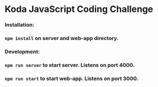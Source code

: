 # Koda JavaScript Coding Challenge

### Installation:

### `npm install` on server and web-app directory.

### Development:

### `npm run server` to start server. Listens on port 4000.
### `npm run start` to start web-app. Listens on port 3000.
